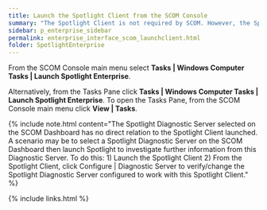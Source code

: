 ```yaml
---
title: Launch the Spotlight Client from the SCOM Console
summary: "The Spotlight Client is not required by SCOM. However, the Spotlight Client is required to configure Spotlight, manage Spotlight connections and configure alarms. If the Spotlight Client is installed on the same computer as the SCOM Console, then the Spotlight Client can be launched from the SCOM Console."
sidebar: p_enterprise_sidebar
permalink: enterprise_interface_scom_launchclient.html
folder: SpotlightEnterprise
---
```




From the SCOM Console main menu select **Tasks \| Windows Computer Tasks \| Launch Spotlight Enterprise**.

Alternatively, from the Tasks Pane click **Tasks \| Windows Computer Tasks \| Launch Spotlight Enterprise**. To open the Tasks Pane, from the SCOM Console main menu click **View \| Tasks**.

{% include note.html content="The Spotlight Diagnostic Server selected on the SCOM Dashboard has no direct relation to the Spotlight Client launched. A scenario may be to select a Spotlight Diagnostic Server on the SCOM Dashboard then launch Spotlight to investigate further information from this Diagnostic Server. To do this: 1) Launch the Spotlight Client 2) From the Spotlight Client, click Configure \| Diagnostic Server to verify/change the Spotlight Diagnostic Server configured to work with this Spotlight Client." %}

{% include links.html %}
